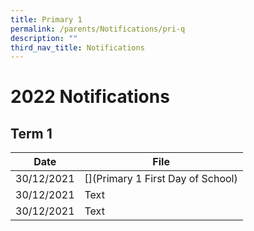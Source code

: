```yaml
---
title: Primary 1
permalink: /parents/Notifications/pri-q
description: ""
third_nav_title: Notifications
---
```

# 2022 Notifications

## Term 1


| Date | File | 
| -------- | -------- | 
| 30/12/2021    | [](Primary 1 First Day of School)| 
| 30/12/2021    | Text     | 
| 30/12/2021    | Text     | 

